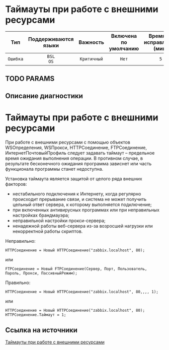 # Таймауты при работе с внешними ресурсами

| Тип | Поддерживаются<br/>языки | Важность | Включена<br/>по умолчанию | Время на<br/>исправление (мин) | Тэги |
| :-: | :-: | :-: | :-: | :-: | :-: |
| `Ошибка` | `BSL`<br/>`OS` | `Критичный` | `Нет` | `5` | `unpredictable`<br/>`standard` |


## TODO PARAMS

## Описание диагностики

# Таймауты при работе с внешними ресурсами

При работе с внешними ресурсами с помощью объектов WSОпределения, WSПрокси, HTTPСоединение, FTPСоединение, 
ИнтернетПочтовыйПрофиль следует задавать таймаут – предельное время ожидания выполнения операции. 
В противном случае, в результате бесконечного ожидания программа зависнет или часть функционала программы станет 
недоступна.

Установка таймаута является защитой от целого ряда внешних факторов:
* нестабильного подключения к Интернету, когда регулярно происходит прерывание связи, и система не может получить цельный ответ сервера, к которому выполняется подключение;
* при включенных антивирусных программах или при неправильных настройках брандмауэра;
* неправильной настройки прокси-сервера;
* ненадежной работы веб-сервера из-за возросшей нагрузки или некорректной работы скриптов.

Неправильно:
```bsl
HTTPСоединение = Новый HTTPСоединение("zabbix.localhost", 80);
```
или
```bsl
FTPСоединение = Новый FTPСоединение(Сервер, Порт, Пользователь, Пароль, Прокси, ПассивныйРежим);
```

Правильно:
```bsl
HTTPСоединение = Новый HTTPСоединение("zabbix.localhost", 80,,,, 1);
```
или
```bsl
HTTPСоединение = Новый HTTPСоединение("zabbix.localhost", 80);
HTTPСоединение.Таймаут = 1;
```

## Ссылка на источники
[Таймауты при работе с внешними ресурсами](https://its.1c.ru/db/v8std#content:748:hdoc)
